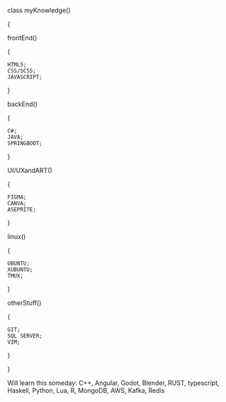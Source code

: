 
class myKnowledge()

{

  frontEnd()
  
  {
  
    HTML5;
    CSS/SCSS;
    JAVASCRIPT;
    
  }
  
  backEnd()
  
  {
  
    C#;
    JAVA;
    SPRINGBOOT; 
    
  }
  
  UI/UXandART()
  
  {
    
    FIGMA;
    CANVA;
    ASEPRITE;
  
  }
  
  linux()
  
  {
   
    UBUNTU;
    XUBUNTU;
    TMUX;
  
  }
  
  otherStuff()
  
  {
    
    GIT;
    SQL SERVER;
    VIM;
  
  }

}

Will learn this someday: C++, Angular, Godot, Blender, RUST, typescript, Haskell, Python, Lua, R, MongoDB, AWS, Kafka, Redis


<!---
pedrogamedev/pedrogamedev is a ✨ special ✨ repository because its `README.md` (this file) appears on your GitHub profile.
You can click the Preview link to take a look at your changes.
--->
